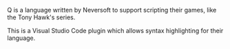 Q is a language written by Neversoft to support scripting their games, like the Tony Hawk's series.

This is a Visual Studio Code plugin which allows syntax highlighting for their language.